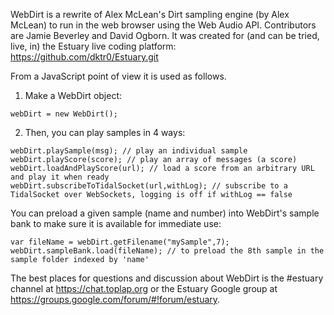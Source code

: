 WebDirt is a rewrite of Alex McLean's Dirt sampling engine (by Alex McLean) to run in the web browser
using the Web Audio API. Contributors are Jamie Beverley and David Ogborn. It was created for (and can be tried, live, in) the Estuary live coding platform: https://github.com/dktr0/Estuary.git

From a JavaScript point of view it is used as follows.

1. Make a WebDirt object:
```
webDirt = new WebDirt();
```

2. Then, you can play samples in 4 ways:
```
webDirt.playSample(msg); // play an individual sample
webDirt.playScore(score); // play an array of messages (a score)
webDirt.loadAndPlayScore(url); // load a score from an arbitrary URL and play it when ready
webDirt.subscribeToTidalSocket(url,withLog); // subscribe to a TidalSocket over WebSockets, logging is off if withLog == false
```  

You can preload a given sample (name and number) into WebDirt's sample bank to make sure it is available for immediate use:
```
var fileName = webDirt.getFilename("mySample",7);
webDirt.sampleBank.load(fileName); // to preload the 8th sample in the sample folder indexed by 'name'
```

The best places for questions and discussion about WebDirt is the #estuary channel at https://chat.toplap.org or the Estuary Google group at https://groups.google.com/forum/#!forum/estuary.

